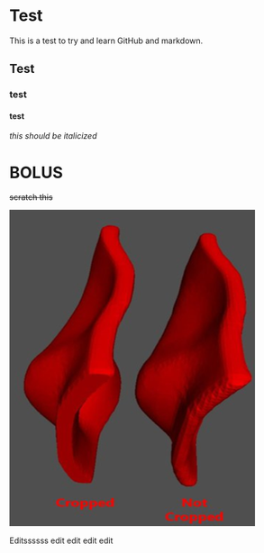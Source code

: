 # Test
This is a test to try and learn GitHub and markdown.
## Test

### test

#### test

*this should be italicized*

# **BOLUS**

~~scratch this~~

![alt text](download.png "Bolus Cropped")

Editssssss edit edit edit edit 



